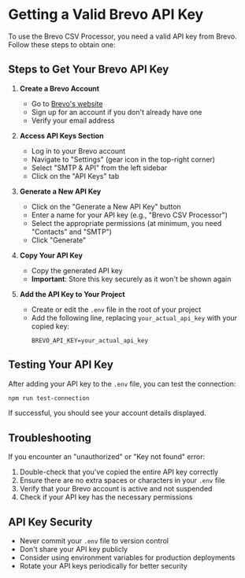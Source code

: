 # Getting a Valid Brevo API Key

To use the Brevo CSV Processor, you need a valid API key from Brevo. Follow these steps to obtain one:

## Steps to Get Your Brevo API Key

1. **Create a Brevo Account**
   - Go to [Brevo's website](https://www.brevo.com/)
   - Sign up for an account if you don't already have one
   - Verify your email address

2. **Access API Keys Section**
   - Log in to your Brevo account
   - Navigate to "Settings" (gear icon in the top-right corner)
   - Select "SMTP & API" from the left sidebar
   - Click on the "API Keys" tab

3. **Generate a New API Key**
   - Click on the "Generate a New API Key" button
   - Enter a name for your API key (e.g., "Brevo CSV Processor")
   - Select the appropriate permissions (at minimum, you need "Contacts" and "SMTP")
   - Click "Generate"

4. **Copy Your API Key**
   - Copy the generated API key
   - **Important**: Store this key securely as it won't be shown again

5. **Add the API Key to Your Project**
   - Create or edit the `.env` file in the root of your project
   - Add the following line, replacing `your_actual_api_key` with your copied key:
     ```
     BREVO_API_KEY=your_actual_api_key
     ```

## Testing Your API Key

After adding your API key to the `.env` file, you can test the connection:

```bash
npm run test-connection
```

If successful, you should see your account details displayed.

## Troubleshooting

If you encounter an "unauthorized" or "Key not found" error:

1. Double-check that you've copied the entire API key correctly
2. Ensure there are no extra spaces or characters in your `.env` file
3. Verify that your Brevo account is active and not suspended
4. Check if your API key has the necessary permissions

## API Key Security

- Never commit your `.env` file to version control
- Don't share your API key publicly
- Consider using environment variables for production deployments
- Rotate your API keys periodically for better security 